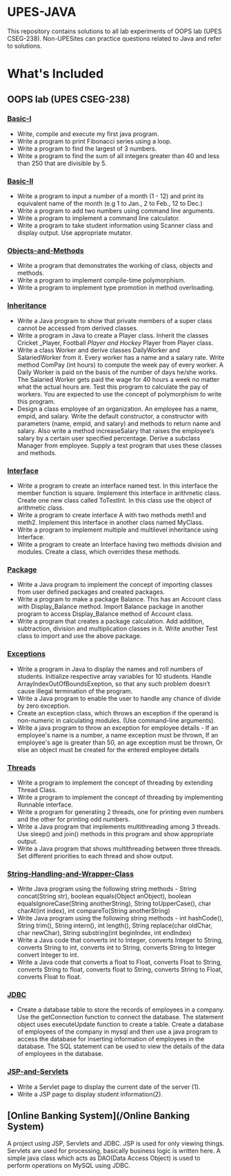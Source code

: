 # UPES-JAVA
This repository contains solutions to all lab experiments of OOPS lab (UPES CSEG-238). Non-UPESites can practice questions related to Java and refer to solutions.


# What's Included

## OOPS lab (UPES CSEG-238)

### [Basic-I](/Basic)

- Write, compile and execute my first java program.
- Write a program to print Fibonacci series using a loop.
- Write a program to find the largest of 3 numbers.
- Write a program to find the sum of all integers greater than 40 and less than 250 that are divisible by 5.

### [Basic-II](/Basic-II)

- Write a program to input a number of a month (1 - 12) and print its equivalent name of the month (e.g 1 to Jan., 2 to Feb., 12 to Dec.)
- Write a program to add two numbers using command line arguments.
- Write a program to implement a command line calculator.
- Write a program to take student information using Scanner class and display output. Use appropriate mutator.
  
### [Objects-and-Methods](/Objects-and-Methods)

- Write a program that demonstrates the working of class, objects and methods.
- Write a program to implement compile-time polymorphism.
- Write a program to implement type promotion in method overloading.
 
### [Inheritance](/Inheritance)

- Write a Java program to show that private members of a super class cannot be accessed from derived classes.
- Write a program in Java to create a Player class. Inherit the classes Cricket _Player, Football _Player and Hockey_ Player from Player class.
- Write a class Worker and derive classes DailyWorker and SalariedWorker from it. Every worker has a name and a salary rate. Write method ComPay (int hours) to compute the week pay of every worker. A Daily Worker is paid on the basis of the number of days he/she works. The Salaried Worker gets paid the wage for 40 hours a week no matter what the actual hours are. Test this program to calculate the pay of workers. You are expected to use the concept of polymorphism to write this program.
- Design a class employee of an organization. An employee has a name, empid, and salary. Write the default constructor, a constructor with parameters (name, empid, and salary) and methods to return name and salary. Also write a method increaseSalary that raises the employee’s salary by a certain user specified percentage. Derive a subclass Manager from employee. Supply a test program that uses these classes and methods.

### [Interface](/Interface)

- Write a program to create an interface named test. In this interface the member function is square. Implement this interface in arithmetic class. Create one new class called ToTestInt. In this class use the object of arithmetic class.
- Write a program to create interface A with two methods meth1 and meth2. Implement this interface in another class named MyClass.
- Write a program to implement multiple and multilevel inheritance using Interface.
- Write a program to create an Interface having two methods division and modules. Create a class, which overrides these methods.

### [Package](/Package)

- Write a Java program to implement the concept of importing classes from user defined packages and created packages.
- Write a program to make a package Balance. This has an Account class with Display_Balance method. Import Balance package in another program to access Display_Balance method of Account class.
- Write a program that creates a package calculation. Add addition, subtraction, division and multiplication classes in it. Write another Test class to import and use the above package.

### [Exceptions](/Exceptions)

- Write a program in Java to display the names and roll numbers of students. Initialize respective array variables for 10 students. Handle ArrayIndexOutOfBoundsExeption, so that any such problem doesn’t cause illegal termination of the program.
- Write a Java program to enable the user to handle any chance of divide by zero exception.
- Create an exception class, which throws an exception if the operand is non-numeric in calculating
modules. (Use command-line arguments).
- Write a java program to throw an exception for employee details - If an employee's name is a number, a name exception must be thrown, If an employee's age is greater than 50, an age exception must be thrown, Or else an object must be created for the entered employee details

### [Threads](/Threads)

- Write a program to implement the concept of threading by extending Thread Class.
- Write a program to implement the concept of threading by implementing Runnable interface.
- Write a program for generating 2 threads, one for printing even numbers and the other for printing odd numbers.
- Write a Java program that implements multithreading among 3 threads. Use  sleep() and join() methods in this program and show appropriate output.
- Write a Java program that shows multithreading between three threads. Set different priorities to each thread and show output.

### [String-Handling-and-Wrapper-Class](/String-Handling-and-Wrapper-Class)

- Write Java program using the following string methods - String concat(String str), boolean equals(Object anObject), boolean equalsIgnoreCase(String anotherString), String toUpperCase(), char charAt(int index), int compareTo(String anotherString)
- Write Java program using the following string methods - int hashCode(), String trim(), String intern(), int length(), String replace(char oldChar, char newChar), String substring(int beginIndex, int endIndex)
- Write a Java code that converts int to Integer, converts Integer to String, converts String to int, converts int to String, converts String to Integer convert Integer to int.
- Write a Java code that converts a float to Float, converts Float to String, converts String to float, converts float to String, converts String to Float, converts Float to float.

### [JDBC](/JDBC)

- Create a database table to store the records of employees in a company. Use the getConnection function to connect the database. The statement object uses executeUpdate function to create a table. Create a database of employees of the company in mysql and then use a java program to access the database for inserting information of employees in the database. The SQL statement can be used to view the details of the data of employees in the database.

### [JSP-and-Servlets](/JSP-and-Servlets)

- Write a Servlet page to display the current date of the server (1).
- Write a JSP page to display student information(2).

## [Online Banking System](/Online Banking System)
  A project using JSP, Servlets and JDBC. JSP is used for only viewing things. Servlets are used for processing, basically business logic is written here. A simple java class which acts as DAO(Data Access Object) is used to perform operations on MySQL using JDBC.


